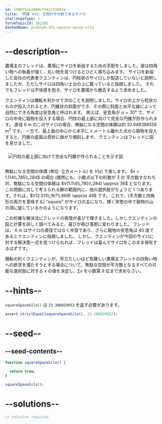 ```yaml
---
id: 5900f51b1000cf542c51002e
title: '問題 431: 空間が平方数であるサイロ'
challengeType: 1
forumTopicId: 302102
dashedName: problem-431-square-space-silo
---
```


# --description--

農場主のフレッドは、農場にサイロを新設するための手配をしました。彼は四角い物への執着が強く、丸い物を見つけるとひどく落ち込みます。 サイロを新設した会社の代表者クエンティンは、円柱状のサイロしか製造していないと説明しましたが、ただしサイロは四角い土台の上に載っていると指摘しました。 それでもフレッドは不快感を抱き、サイロを農場から撤去するよう求めました。

クエンティンは機転を利かせて次のことを説明しました。サイロの上から粒状のものが投入されるとき、円錐状の斜面ができ、その際に斜面と水平な線によって自然にできる角度は安息角と呼ばれます。 例えば、安息角が $\alpha = 30°$ で、サイロの中央に穀物を投入する場合、円柱の最上部に向けて完全な円錐が形作られます。 直径 6 m のこのサイロの場合、無駄になる空間の体積は約 32.648388556 m<sup>3</sup> です。 一方で、最上面の中心から水平に $x$ メートル離れた点から穀物を投入すると、円錐の底面は奇妙に曲がり傾斜します。 クエンティンはフレッドに図を見せました。

<img alt="円柱の最上部に向けて完全な円錐が作られることを示す図" src="https://cdn.freecodecamp.org/curriculum/project-euler/square-space-silo.png" style="background-color: white; padding: 10px; display: block; margin-right: auto; margin-left: auto; margin-bottom: 1.2rem;" />

無駄になる空間の体積 (単位: 立方メートル) を $V(x)$ で表します。 $x = 1.114\\,785\\,284$ の場合 (偶然にも、小数点以下の桁数が 3 の 平方数すなわち 9)、無駄になる空間の体積は $V(1.114\\,785\\,284) \approx 36$ となります。 この問題に対して考えられる解の範囲内に、他の選択肢がちょうど 1 つあります。それは、$V(2.511\\,167\\,869) \approx 49$ です。 これで、(平方数と四角形の両方を意味する) "square" がサイロの主になり、輝く栄誉の中で穀物の山の頂に座しているかのようになります。

この的確な解決法にフレッドの表情が喜びで輝きました。しかしクエンティンの図と計算を詳しく調べてみると、喜びが再び落胆に変わりました。 フレッドは、 6 m はサイロの直径ではなく半径であり、さらに穀物の安息角は 40 度であるとクエンティンに指摘しました。 しかし、クエンティンが今回のサイロに対する解決策一式を見つけられれば、フレッドは喜んでサイロをこのまま保有するはずです。

機転の利くクエンティンが、苛立たしいほど気難しい農場主フレッドの四角い物への欲求を満たそうとする場合について、無駄な空間が平方数となるすべての可能な選択肢に対する $x$ の値を決定し、$\sum x$ を小数第 9 位まで求めなさい。

# --hints--

`squareSpaceSilo()` は `23.386029052` を返す必要があります。

```js
assert.strictEqual(squareSpaceSilo(), 23.386029052);
```

# --seed--

## --seed-contents--

```js
function squareSpaceSilo() {

  return true;
}

squareSpaceSilo();
```

# --solutions--

```js
// solution required
```
